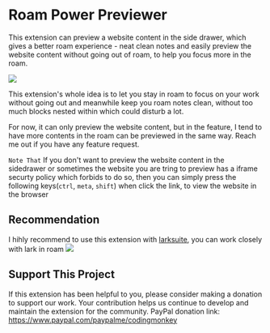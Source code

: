 # Roam Power Previewer

This extension can preview a website content in the side drawer, which gives a better roam experience - neat clean notes and easily preview the website content without going out of roam, to help you focus more in the roam.

![](https://firebasestorage.googleapis.com/v0/b/firescript-577a2.appspot.com/o/imgs%2Fapp%2FExploreSpace%2FgnDYv5fQh2.59.25.gif?alt=media&token=5b4399c6-f44f-4da4-a551-dd44b5f7a30f)

This extension's whole idea is to let you stay in roam to focus on your work without going out and meanwhile keep you roam notes clean, without too much blocks nested within which could disturb a lot.

For now, it can only preview the website content, but in the feature, I tend to have more contents in the roam can be previewed in the same way. Reach me out if you have any feature request.

`Note That`
If you don't want to preview the website content in the sidedrawer or sometimes the website you are tring to preview has a iframe securty policy which forbids to do so, then you can simply press the following keys(`ctrl`, `meta`, `shift`) when click the link, to view the website in the browser 

## Recommendation
I hihly recommend to use this extension with [larksuite](https://www.larksuite.com/en_us/), you can work closely with lark in roam
![](https://firebasestorage.googleapis.com/v0/b/firescript-577a2.appspot.com/o/imgs%2Fapp%2FMichaelSpace%2FjOX6GBxCDs.48.12.gif?alt=media&token=b6fad658-d653-4948-b8a4-3b1e7bed92ac)


## Support This Project
If this extension has been helpful to you, please consider making a donation to support our work. Your contribution helps us continue to develop and maintain the extension for the community.
PayPal donation link: https://www.paypal.com/paypalme/codingmonkey